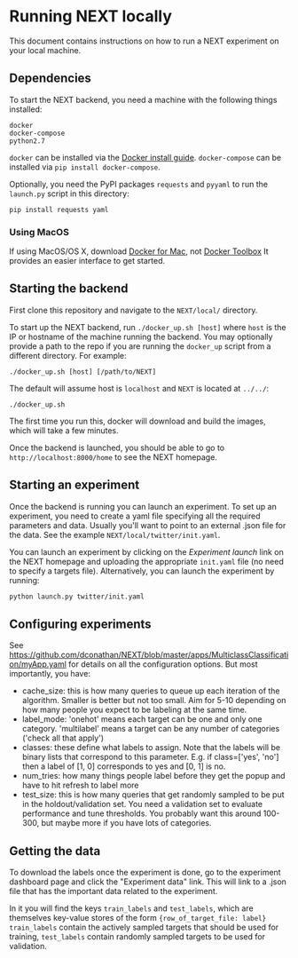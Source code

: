 # Running NEXT locally
This document contains instructions on how to run a NEXT experiment on your local machine.


## Dependencies

To start the NEXT backend, you need a machine with the following things installed:

```
docker
docker-compose
python2.7
```

`docker` can be installed via the [Docker install guide]. `docker-compose` can
be installed via `pip install docker-compose`.

Optionally, you need the PyPI packages `requests` and `pyyaml` to run the `launch.py` script in this directory:

`pip install requests yaml`


### Using MacOS
If using MacOS/OS X, download [Docker for Mac], not [Docker Toolbox] It
provides an easier interface to get started.

[Docker for Mac]:https://docs.docker.com/engine/installation/mac/#/docker-for-mac

[Docker install guide]:https://docs.docker.com/v1.8/installation/

[Docker Toolbox]:https://www.docker.com/products/docker-toolbox


## Starting the backend

First clone this repository and navigate to the `NEXT/local/` directory.  

To start up the NEXT backend, run `./docker_up.sh [host]` where `host`
is the IP or hostname of the machine running the backend.  You may
optionally provide a path to the repo if you are running the
`docker_up` script from a different directory.  For example:

```
./docker_up.sh [host] [/path/to/NEXT]
```

The default will assume host is `localhost` and `NEXT` is located at `../../`:

```
./docker_up.sh
```

The first time you run this, docker will download and build the images, which will take a few minutes.

Once the backend is launched, you should be able to go to `http://localhost:8000/home` to see the NEXT homepage.


## Starting an experiment

Once the backend is running you can launch an experiment.  To set up an experiment, you need to create a yaml file specifying all
the required parameters and data.  Usually you'll want to point to an external .json file for the data.
See the example `NEXT/local/twitter/init.yaml`.

You can launch an experiment by clicking on the *Experiment launch* link on the NEXT homepage and uploading the
appropriate `init.yaml` file (no need to specify a targets file).
Alternatively, you can launch the experiment by running:
```bash
python launch.py twitter/init.yaml
```


## Configuring experiments

See https://github.com/dconathan/NEXT/blob/master/apps/MulticlassClassification/myApp.yaml for details on all the configuration options.
But most importantly, you have:

- cache_size: this is how many queries to queue up each iteration of the algorithm. Smaller is better but not too small. Aim for 5-10 depending on how many people you expect to be labeling at the same time.
- label_mode: 'onehot' means each target can be one and only one category. 'multilabel' means a target can be any number of categories ('check all that apply')
- classes: these define what labels to assign. Note that the labels will be binary lists that correspond to this parameter. E.g. if class=['yes', 'no'] then a label of [1, 0] corresponds to yes and [0, 1] is no.
- num_tries: how many things people label before they get the popup and have to hit refresh to label more
- test_size: this is how many queries that get randomly sampled to be put in the holdout/validation set. You need a validation set to evaluate performance and tune thresholds. You probably want this around 100-300, but maybe more if you have lots of categories.

## Getting the data

To download the labels once the experiment is done, go to the experiment dashboard page and click the "Experiment data" link.  This will link to a .json file that has the important data related to the experiment.

In it you will find the keys `train_labels` and `test_labels`, which are themselves key-value stores of the form `{row_of_target_file: label}`
`train_labels` contain the actively sampled targets that should be used for training, `test_labels` contain randomly sampled targets to be used for validation.

